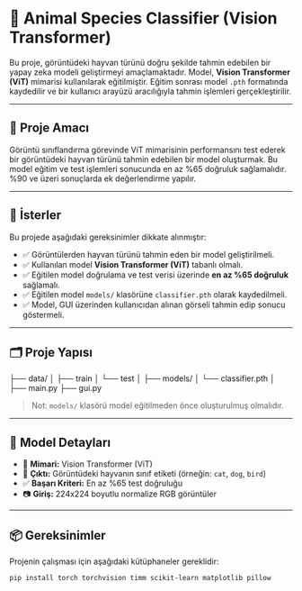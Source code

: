 # 🐾 Animal Species Classifier (Vision Transformer)

Bu proje, görüntüdeki hayvan türünü doğru şekilde tahmin edebilen bir yapay zeka modeli geliştirmeyi amaçlamaktadır. Model, **Vision Transformer (ViT)** mimarisi kullanılarak eğitilmiştir. Eğitim sonrası model `.pth` formatında kaydedilir ve bir kullanıcı arayüzü aracılığıyla tahmin işlemleri gerçekleştirilir.

---

## 📌 Proje Amacı

Görüntü sınıflandırma görevinde ViT mimarisinin performansını test ederek bir görüntüdeki hayvan türünü tahmin edebilen bir model oluşturmak. Bu model eğitim ve test işlemleri sonucunda en az %65 doğruluk sağlamalıdır. %90 ve üzeri sonuçlarda ek değerlendirme yapılır.

---

## 🧾 İsterler

Bu projede aşağıdaki gereksinimler dikkate alınmıştır:

- ✅ Görüntülerden hayvan türünü tahmin eden bir model geliştirilmeli.
- ✅ Kullanılan model **Vision Transformer (ViT)** tabanlı olmalı.
- ✅ Eğitilen model doğrulama ve test verisi üzerinde **en az %65 doğruluk** sağlamalı.
- ✅ Eğitilen model `models/` klasörüne `classifier.pth` olarak kaydedilmeli.
- ✅ Model, GUI üzerinden kullanıcıdan alınan görseli tahmin edip sonucu göstermeli.

---

## 🗂️ Proje Yapısı

├── data/
│ ├── train
│ └── test
│
├── models/
│ └── classifier.pth 
│
├── main.py 
├── gui.py 


> Not: `models/` klasörü model eğitilmeden önce oluşturulmuş olmalıdır.

---

## 🧠 Model Detayları

- 📐 **Mimari:** Vision Transformer (ViT)
- 🧾 **Çıktı:** Görüntüdeki hayvanın sınıf etiketi (örneğin: `cat`, `dog`, `bird`)
- ✅ **Başarı Kriteri:** En az %65 test doğruluğu
- 📷 **Giriş:** 224x224 boyutlu normalize RGB görüntüler

---

## 📦 Gereksinimler

Projenin çalışması için aşağıdaki kütüphaneler gereklidir:

```bash
pip install torch torchvision timm scikit-learn matplotlib pillow
